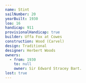 ```yaml
---
name: Stint
sailNumber: 20
yearBuilt: 1930
loa: 16
handicap: 911
provisionalHandicap: true
builder: Uffa Fox at Cowes
construction: Wood (Carvel)
design: Traditional
designer: Herbert Woods
owners:
  - from: 1930
    to: null
    owner: Sir Edward Stracey Bart.
lost: true
---
```


